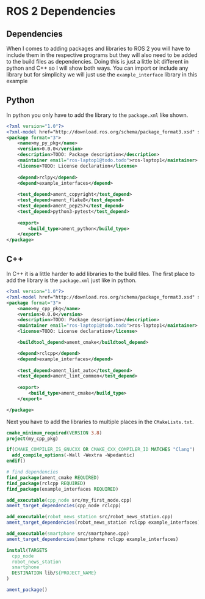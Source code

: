 # ROS 2 Dependencies
## Dependencies
When I comes to adding packages and libraries to ROS 2 you will have to include them in the respective programs but they will also need to be added to the build files as dependencies. Doing this is just a little bit different in python and C++ so I will show both ways. You can import or include any library but for simplicity we will just use the `example_interface` library in this example

## Python
In python you only have to add the library to the `package.xml` like shown.

```xml title="package.xml" hl_lines="10-11" linenums="1"
<?xml version="1.0"?>
<?xml-model href="http://download.ros.org/schema/package_format3.xsd" schematypens="http://www.w3.org/2001/XMLSchema"?>
<package format="3">
	<name>my_py_pkg</name>
	<version>0.0.0</version>
	<description>TODO: Package description</description>
	<maintainer email="ros-laptop1@todo.todo">ros-laptop1</maintainer>
	<license>TODO: License declaration</license>
	
	<depend>rclpy</depend>
	<depend>example_interfaces</depend>
	
	<test_depend>ament_copyright</test_depend>
	<test_depend>ament_flake8</test_depend>
	<test_depend>ament_pep257</test_depend>
	<test_depend>python3-pytest</test_depend>
	
	<export>
		<build_type>ament_python</build_type>
	</export>
</package>
```

## C++
In C++ it is a little harder to add libraries to the build files. The first place to add the library is the `package.xml` just like in python.

```xml title="package.xml" hl_lines="12-13" linenums="1"
<?xml version="1.0"?>
<?xml-model href="http://download.ros.org/schema/package_format3.xsd" schematypens="http://www.w3.org/2001/XMLSchema"?>
<package format="3">
	<name>my_cpp_pkg</name>
	<version>0.0.0</version>
	<description>TODO: Package description</description>
	<maintainer email="ros-laptop1@todo.todo">ros-laptop1</maintainer>
	<license>TODO: License declaration</license>

	<buildtool_depend>ament_cmake</buildtool_depend>

	<depend>rclcpp</depend>
	<depend>example_interfaces</depend>
	
	<test_depend>ament_lint_auto</test_depend>
	<test_depend>ament_lint_common</test_depend>
	
	<export>
		<build_type>ament_cmake</build_type>
	</export>

</package>
```

Next you have to add the libraries to multiple places in the `CMakeLists.txt`.
```cmake title="CMakeLists.txt" hl_lines="9-11 17 20" linenums="1"
cmake_minimum_required(VERSION 3.8)
project(my_cpp_pkg)

if(CMAKE_COMPILER_IS_GNUCXX OR CMAKE_CXX_COMPILER_ID MATCHES "Clang")
  add_compile_options(-Wall -Wextra -Wpedantic)
endif()

# find dependencies
find_package(ament_cmake REQUIRED)
find_package(rclcpp REQUIRED)
find_package(example_interfaces REQUIRED)

add_executable(cpp_node src/my_first_node.cpp)
ament_target_dependencies(cpp_node rclcpp)

add_executable(robot_news_station src/robot_news_station.cpp)
ament_target_dependencies(robot_news_station rclcpp example_interfaces)

add_executable(smartphone src/smartphone.cpp)
ament_target_dependencies(smartphone rclcpp example_interfaces)

install(TARGETS
  cpp_node
  robot_news_station
  smartphone
  DESTINATION lib/${PROJECT_NAME}
)

ament_package()
```